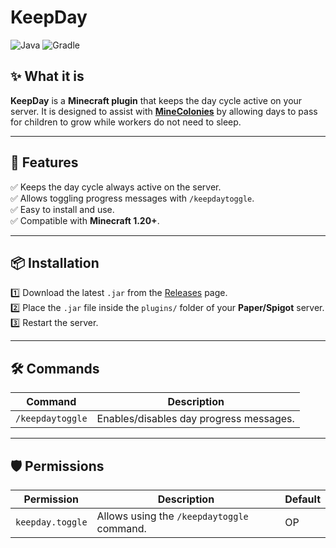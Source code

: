# KeepDay

![Java](https://img.shields.io/badge/Java-21-blue)
![Gradle](https://img.shields.io/badge/Gradle-Build-green)

## ✨ What it is

**KeepDay** is a **Minecraft plugin** that keeps the day cycle active on your server.
It is designed to assist with [**MineColonies**](https://www.curseforge.com/minecraft/mc-mods/minecolonies) by allowing days to pass for children to grow while workers do not need to sleep.

---

## 🚀 Features

✅ Keeps the day cycle always active on the server.  
✅ Allows toggling progress messages with `/keepdaytoggle`.  
✅ Easy to install and use.  
✅ Compatible with **Minecraft 1.20+**.

---

## 📦 Installation

1️⃣ Download the latest `.jar` from the [Releases](https://github.com/jerobas/keepday/releases) page.  
2️⃣ Place the `.jar` file inside the `plugins/` folder of your **Paper/Spigot** server.  
3️⃣ Restart the server.

---

## 🛠️ Commands

| Command | Description |
|---------|-------------|
| `/keepdaytoggle` | Enables/disables day progress messages. |

---

## 🛡️ Permissions

| Permission | Description | Default |
|------------|-------------|---------|
| `keepday.toggle` | Allows using the `/keepdaytoggle` command. | OP |
